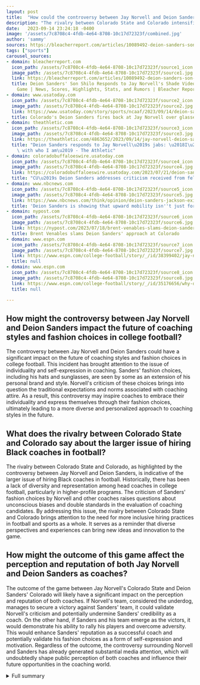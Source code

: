 ```yaml
---
layout: post
title:  "How could the controversy between Jay Norvell and Deion Sanders impact the future of coaching styles and fashion choices in college football?"
description: "The rivalry between Colorado State and Colorado intensifies as Colorado State head coach Jay Norvell criticizes Deion Sanders' fashion choices, leading to a fiery response from Sanders and discussions on the impact of Black coaches."
date:   2023-09-14 23:24:18 -0400
image: '/assets/7c8708c4-4fdb-4e64-8708-10c17d72323f/combined.jpg'
author: 'sammy'
sources: https://bleacherreport.com/articles/10089492-deion-sanders-son-shilo-responds-to-jay-norvells-shade-video-ahead-of-colorado-game https://www.usatoday.com/story/sports/ncaaf/2023/09/14/deion-sanders-jay-norvell-colorado-hat-glasses/70849658007/ https://www.espn.com/college-football/story/_/id/38399402/jay-norvell-jabs-deion-sanders-ahead-colorado-rivalry-game https://theathletic.com/4863652/2023/09/14/jay-norvell-deion-sanders-comments/ https://coloradobuffaloeswire.usatoday.com/2023/07/21/deion-sanders-addresses-criticism-received-fellow-coaches-college-football/ https://www.nbcnews.com/think/opinion/deion-sanders-jackson-exit-to-colorado-black-coach-upward-mobility-rcna60223 https://www.espn.com/college-football/story/_/id/35176656/why-deion-sanders-next-coach-colorado https://nypost.com/2023/07/18/brent-venables-slams-deion-sanders-approach-at-colorado/
tags: ["sports"]
carousel_sources:
- domain: bleacherreport.com
  icon_path: /assets/7c8708c4-4fdb-4e64-8708-10c17d72323f/source1_icon.jpg
  image_path: /assets/7c8708c4-4fdb-4e64-8708-10c17d72323f/source1.jpg
  link: https://bleacherreport.com/articles/10089492-deion-sanders-son-shilo-responds-to-jay-norvells-shade-video-ahead-of-colorado-game
  title: Deion Sanders' Son Shilo Responds to Jay Norvell's Shade Video Ahead of Colorado
    Game | News, Scores, Highlights, Stats, and Rumors | Bleacher Report
- domain: www.usatoday.com
  icon_path: /assets/7c8708c4-4fdb-4e64-8708-10c17d72323f/source2_icon.jpg
  image_path: /assets/7c8708c4-4fdb-4e64-8708-10c17d72323f/source2.jpg
  link: https://www.usatoday.com/story/sports/ncaaf/2023/09/14/deion-sanders-jay-norvell-colorado-hat-glasses/70849658007/
  title: Colorado's Deion Sanders fires back at Jay Norvell over glasses remark
- domain: theathletic.com
  icon_path: /assets/7c8708c4-4fdb-4e64-8708-10c17d72323f/source3_icon.jpg
  image_path: /assets/7c8708c4-4fdb-4e64-8708-10c17d72323f/source3.jpg
  link: https://theathletic.com/4863652/2023/09/14/jay-norvell-deion-sanders-comments/
  title: "Deion Sanders responds to Jay Norvell\u2019s jabs: \u2018I\u2019m consistent\
    \ with who I am\u2019 - The Athletic"
- domain: coloradobuffaloeswire.usatoday.com
  icon_path: /assets/7c8708c4-4fdb-4e64-8708-10c17d72323f/source4_icon.jpg
  image_path: /assets/7c8708c4-4fdb-4e64-8708-10c17d72323f/source4.jpg
  link: https://coloradobuffaloeswire.usatoday.com/2023/07/21/deion-sanders-addresses-criticism-received-fellow-coaches-college-football/
  title: "CU\u2019s Deion Sanders addresses criticism received from fellow coaches"
- domain: www.nbcnews.com
  icon_path: /assets/7c8708c4-4fdb-4e64-8708-10c17d72323f/source5_icon.jpg
  image_path: /assets/7c8708c4-4fdb-4e64-8708-10c17d72323f/source5.jpg
  link: https://www.nbcnews.com/think/opinion/deion-sanders-jackson-exit-to-colorado-black-coach-upward-mobility-rcna60223
  title: 'Deion Sanders is showing that upward mobility isn''t just for white coaches '
- domain: nypost.com
  icon_path: /assets/7c8708c4-4fdb-4e64-8708-10c17d72323f/source6_icon.jpg
  image_path: /assets/7c8708c4-4fdb-4e64-8708-10c17d72323f/source6.jpg
  link: https://nypost.com/2023/07/18/brent-venables-slams-deion-sanders-approach-at-colorado/
  title: Brent Venables slams Deion Sanders' approach at Colorado
- domain: www.espn.com
  icon_path: /assets/7c8708c4-4fdb-4e64-8708-10c17d72323f/source7_icon.jpg
  image_path: /assets/7c8708c4-4fdb-4e64-8708-10c17d72323f/source7.jpg
  link: https://www.espn.com/college-football/story/_/id/38399402/jay-norvell-jabs-deion-sanders-ahead-colorado-rivalry-game
  title: null
- domain: www.espn.com
  icon_path: /assets/7c8708c4-4fdb-4e64-8708-10c17d72323f/source8_icon.jpg
  image_path: /assets/7c8708c4-4fdb-4e64-8708-10c17d72323f/source8.jpg
  link: https://www.espn.com/college-football/story/_/id/35176656/why-deion-sanders-next-coach-colorado
  title: null

---
```


## How might the controversy between Jay Norvell and Deion Sanders impact the future of coaching styles and fashion choices in college football?
The controversy between Jay Norvell and Deion Sanders could have a significant impact on the future of coaching styles and fashion choices in college football. This incident has brought attention to the issue of individuality and self-expression in coaching. Sanders' fashion choices, including his hats and sunglasses, are seen by some as an extension of his personal brand and style. Norvell's criticism of these choices brings into question the traditional expectations and norms associated with coaching attire. As a result, this controversy may inspire coaches to embrace their individuality and express themselves through their fashion choices, ultimately leading to a more diverse and personalized approach to coaching styles in the future.

## What does the rivalry between Colorado State and Colorado say about the larger issue of hiring Black coaches in football?
The rivalry between Colorado State and Colorado, as highlighted by the controversy between Jay Norvell and Deion Sanders, is indicative of the larger issue of hiring Black coaches in football. Historically, there has been a lack of diversity and representation among head coaches in college football, particularly in higher-profile programs. The criticism of Sanders' fashion choices by Norvell and other coaches raises questions about unconscious biases and double standards in the evaluation of coaching candidates. By addressing this issue, the rivalry between Colorado State and Colorado brings attention to the need for more inclusive hiring practices in football and sports as a whole. It serves as a reminder that diverse perspectives and experiences can bring new ideas and innovation to the game.

## How might the outcome of this game affect the perception and reputation of both Jay Norvell and Deion Sanders as coaches?
The outcome of the game between Jay Norvell's Colorado State and Deion Sanders' Colorado will likely have a significant impact on the perception and reputation of both coaches. If Norvell's team, considered the underdog, manages to secure a victory against Sanders' team, it could validate Norvell's criticism and potentially undermine Sanders' credibility as a coach. On the other hand, if Sanders and his team emerge as the victors, it would demonstrate his ability to rally his players and overcome adversity. This would enhance Sanders' reputation as a successful coach and potentially validate his fashion choices as a form of self-expression and motivation. Regardless of the outcome, the controversy surrounding Norvell and Sanders has already generated substantial media attention, which will undoubtedly shape public perception of both coaches and influence their future opportunities in the coaching world.



<details>
  <summary>Full summary</summary>
<p>Colorado State head coach Jay Norvell has sparked controversy with his recent criticism of Deion Sanders and the Colorado Buffaloes. Norvell's comments, made during a radio show, have drawn strong reactions from both Sanders and other college football head coaches.</p>
<p>In his criticism, Norvell specifically targeted Sanders' fashion choices, taking issue with his habit of wearing hats and sunglasses during news conferences. Norvell stated that he takes his hat and glasses off when talking to grown-ups, implying that Sanders' attire is immature or unprofessional.</p>
<p>Sanders fired back at Norvell, asserting his right to wear what he wants and expressing frustration with being told what to wear. He addressed Norvell's comments during the 'Buffs Primetime Radio Show', highlighting that he won't change who he is just because Norvell is present.</p>
<p>The comments from Norvell and Sanders have made the rivalry between Colorado State and Colorado even more personal. Both coaches have used the criticism as motivation for their teams, with Sanders using Norvell's comments to motivate his players during practice.</p>
<p>The upcoming game between Colorado State and Colorado is now filled with added tension. Colorado State is considered an underdog, but Sanders and his team are determined to prove Norvell and the Buffaloes wrong.</p>
<p>This rivalry game has also garnered attention for its implications beyond the field. The criticism of Sanders' fashion choices by Norvell and other coaches has sparked a larger discussion about the importance of hiring Black coaches at every level and the impact they can have on the game.</p>
<p>As the game approaches, tensions continue to rise, and the spotlight on Sanders and Norvell grows. The outcome of the game will not only determine the winner of the rivalry but also shed light on the ongoing debate surrounding coaching styles and fashion choices in college football.</p>
<p>Stay tuned for updates on this highly anticipated matchup between Colorado State and Colorado, where both teams will be vying for victory and a chance to prove their critics wrong.</p>
</details>
